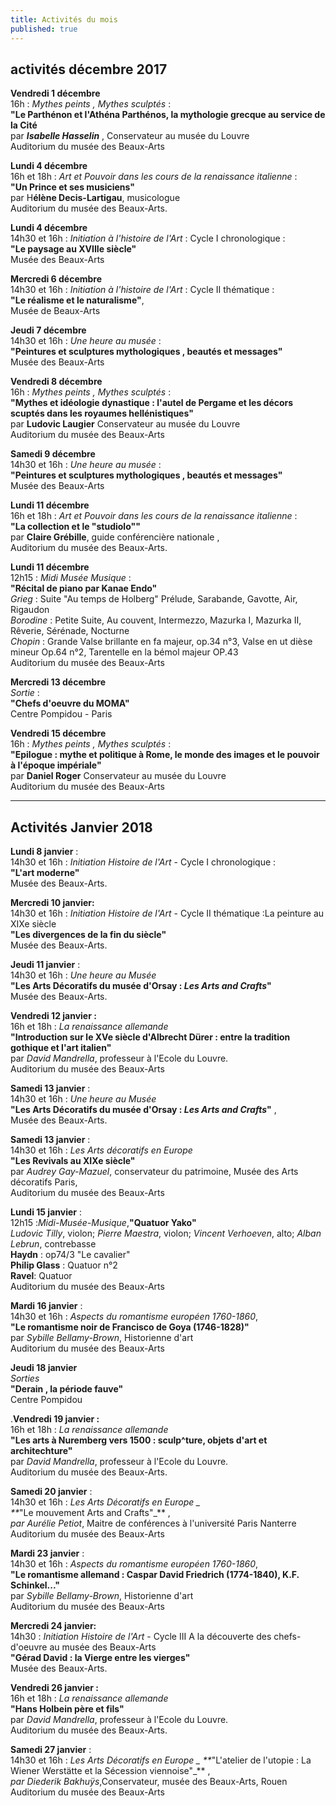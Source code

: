 ```yaml
---
title: Activités du mois
published: true
---
```


 




## activités décembre 2017  


 

**Vendredi 1 décembre**  
16h  : _Mythes peints , Mythes sculptés_ :  
**"Le Parthénon et l'Athéna Parthénos, la mythologie grecque au service de la Cité**  
par **_Isabelle Hasselin_** , Conservateur au musée du Louvre  
Auditorium du musée des Beaux-Arts 

**Lundi 4 décembre**   
16h et 18h : _Art et Pouvoir dans les cours de la renaissance italienne_ :  
**"Un Prince et ses musiciens"**   
par H**élène Decis-Lartigau**, musicologue  
Auditorium du musée des Beaux-Arts.  


 **Lundi 4 décembre**  
14h30 et 16h : _Initiation à l'histoire de l'Art_ : Cycle I chronologique :  
**"Le paysage au XVIIIe siècle"**  
Musée des Beaux-Arts  

**Mercredi 6 décembre**  
14h30 et 16h : _Initiation à l'histoire de l'Art_ : Cycle II thématique :  
**"Le réalisme et le naturalisme"**,  
Musée de Beaux-Arts 

**Jeudi 7 décembre**  
14h30 et 16h : _Une heure au musée_ :  
**"Peintures et sculptures mythologiques , beautés et messages"**  
Musée des Beaux-Arts   

**Vendredi 8 décembre**  
16h : _Mythes peints , Mythes sculptés_ :  
**"Mythes et idéologie dynastique : l'autel de Pergame et les décors scuptés dans les royaumes hellénistiques"**  
par **Ludovic Laugier** Conservateur au musée du Louvre  
Auditorium du musée des Beaux-Arts  

**Samedi 9 décembre**  
14h30 et 16h : _Une heure au musée_ :  
**"Peintures et sculptures mythologiques , beautés et messages"**  
Musée des Beaux-Arts  

**Lundi 11 décembre**  
16h et 18h : _Art et Pouvoir dans les cours de la renaissance italienne_ :  
**"La collection et le "studiolo""**  
par **Claire Grébille**, guide conférencière nationale ,  
Auditorium du musée des Beaux-Arts. 


**Lundi 11 décembre**  
12h15 : _Midi Musée Musique_ :  
**"Récital de piano par Kanae Endo"**  
_Grieg_ : Suite "Au temps de Holberg"
	Prélude, Sarabande, Gavotte, Air, Rigaudon  
_Borodine_ : Petite Suite, Au couvent, Intermezzo, Mazurka I, Mazurka II, Rêverie, Sérénade, Nocturne  
_Chopin_ : Grande Valse brillante en fa majeur, op.34 n°3, Valse en ut dièse mineur Op.64 n°2, Tarentelle en la bémol majeur OP.43  
Auditorium du musée des Beaux-Arts   

**Mercredi 13 décembre**  
_Sortie_ :  
**"Chefs d'oeuvre du MOMA"**  
Centre Pompidou - Paris    


**Vendredi 15 décembre**  
16h : _Mythes peints , Mythes sculptés_ :  
**"Epilogue : mythe et politique à Rome, le monde des images et le pouvoir à l'époque impériale"**  
par **Daniel Roger** Conservateur au musée du Louvre  
Auditorium du musée des Beaux-Arts

---

## Activités Janvier 2018


**Lundi 8 janvier** :  
14h30 et 16h : _Initiation Histoire de l'Art_  - Cycle I chronologique :  
**"L'art moderne"**   
Musée des Beaux-Arts. 

**Mercredi 10 janvier:**  
14h30 et 16h : _Initiation Histoire de l'Art_  - Cycle II thématique :La peinture au XIXe siècle   
**"Les divergences de la fin du siècle"**   
Musée des Beaux-Arts.

**Jeudi 11 janvier** :  
14h30 et 16h : _Une heure au Musée_   
**"Les Arts Décoratifs du musée d'Orsay : _Les Arts and Crafts_"**   
Musée des Beaux-Arts.

**Vendredi 12 janvier :**  
16h et 18h : _La renaissance allemande_   
**"Introduction sur le XVe siècle d'Albrecht Dürer : entre la tradition gothique et l'art italien"**  
par _David Mandrella_, professeur à l'Ecole du Louvre.  
Auditorium du musée des Beaux-Arts

**Samedi 13 janvier** :  
14h30 et 16h : _Une heure au Musée_   
**"Les Arts Décoratifs du musée d'Orsay : _Les Arts and Crafts_"** ,  
Musée des Beaux-Arts.  

**Samedi 13 janvier** :  
14h30 et 16h : _Les Arts décoratifs en Europe_    
**"Les Revivals au XIXe siècle"**   
par _Audrey Gay-Mazuel_, conservateur du patrimoine, Musée des Arts décoratifs Paris,  
Auditorium du musée des Beaux-Arts

**Lundi 15 janvier** :  
12h15 :_Midi-Musée-Musique_,**"Quatuor Yako"**  
_Ludovic Tilly_, violon; _Pierre Maestra_, violon; _Vincent Verhoeven_, alto; _Alban Lebrun_, contrebasse  
**Haydn** : op74/3 "Le cavalier"  
**Philip Glass** : Quatuor n°2  
**Ravel**: Quatuor  
Auditorium du musée des Beaux-Arts

**Mardi 16 janvier** :  
14h30 et 16h : _Aspects du romantisme européen 1760-1860_,  
**"Le romantisme noir de Francisco de Goya (1746-1828)"**  
par _Sybille Bellamy-Brown_, Historienne d'art  
Auditorium du musée des Beaux-Arts

**Jeudi 18 janvier**  
_Sorties_  
**"Derain , la période fauve"**  
Centre Pompidou


.**Vendredi 19 janvier :**  
16h et 18h : _La renaissance allemande_   
**"Les arts à Nuremberg vers 1500 : sculp^ture, objets d'art et architechture"**  
par _David Mandrella_, professeur à l'Ecole du Louvre.  
Auditorium du musée des Beaux-Arts.

**Samedi 20 janvier** :  
14h30 et 16h : _Les Arts Décoratifs en Europe _    
**_"Le mouvement Arts and Crafts"_** ,  
_par Aurélie Petiot_, Maitre de conférences à l'université Paris Nanterre  
Auditorium du musée des Beaux-Arts

**Mardi 23 janvier** :  
14h30 et 16h : _Aspects du romantisme européen 1760-1860_,  
**"Le romantisme allemand : Caspar David Friedrich (1774-1840), K.F. Schinkel..."**  
par _Sybille Bellamy-Brown_, Historienne d'art  
Auditorium du musée des Beaux-Arts

**Mercredi 24 janvier:**  
14h30 : _Initiation Histoire de l'Art_ - Cycle III A la découverte des chefs-d'oeuvre au musée des Beaux-Arts  
**"Gérad David : la Vierge entre les vierges"**    
Musée des Beaux-Arts. 

**Vendredi 26 janvier :**  
16h et 18h : _La renaissance allemande_   
**"Hans Holbein père et fils"**  
par _David Mandrella_, professeur à l'Ecole du Louvre.  
Auditorium du musée des Beaux-Arts.

**Samedi 27 janvier** :  
14h30 et 16h : _Les Arts Décoratifs en Europe _   **_"L'atelier de l'utopie : La Wiener Werstätte et la  Sécession viennoise"_** ,  
_par Diederik Bakhuÿs_,Conservateur, musée des Beaux-Arts, Rouen    
Auditorium du musée des Beaux-Arts
